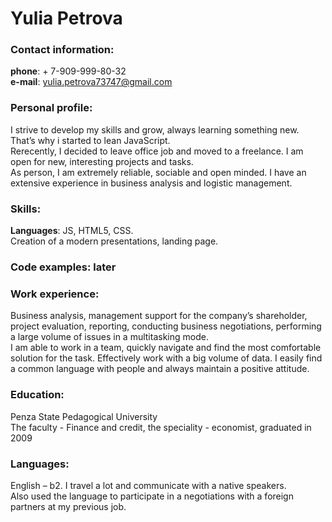 # Yulia Petrova
### Contact information: 
**phone**: + 7-909-999-80-32 \
**e-mail**: yulia.petrova73747@gmail.com 
### Personal profile: 
I strive to develop my skills and grow, always learning something new. That’s why i started to lean JavaScript. \
Rerecently, I decided to leave office job and moved to a freelance. I am open for new, interesting projects and tasks. \
As person, I am extremely reliable, sociable and open minded. I have an extensive experience in business analysis and logistic management. 
### Skills: 
**Languages**: JS, HTML5, CSS. \
Creation of a modern presentations, landing page.
### Code examples: later
### Work experience:
Business analysis, management support for the company’s shareholder, project evaluation, reporting, conducting business negotiations, performing a large volume of issues in a multitasking mode. \
I am able to work in a team, quickly navigate and find the most comfortable solution for the task. 
Effectively work with a big volume of data. I easily find a common language with  people and always maintain a positive attitude.
### Education:
Penza State Pedagogical University \
The faculty - Finance and credit, the speciality - economist, graduated in 2009 
### Languages:
English – b2. I travel a lot and communicate with a native speakers. \
Also used the language to participate in a negotiations with a foreign partners at my previous job.

